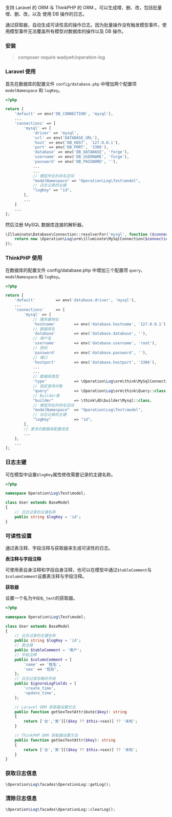 支持 Laravel 的 ORM 与 ThinkPHP 的 ORM 。可以生成增、删、改，包括批量增、删、改，以及 使用 DB 操作的日志。

通过获取器，自动生成可读性高的操作日志。因为批量操作没有触发模型事件，使用模型事件无法覆盖所有模型对数据库的操作以及 DB 操作。

### 安装

> composer require wadywh/operation-log

### Laravel 使用

首先在数据库的配置文件 `config/database.php` 中增加两个配置项 `modelNamespace` 和 `logKey`。

```php
<?php

return [
    'default' => env('DB_CONNECTION', 'mysql'),
    ...
    'connections' => [
        'mysql' => [
            'driver' => 'mysql',
            'url' => env('DATABASE_URL'),
            'host' => env('DB_HOST', '127.0.0.1'),
            'port' => env('DB_PORT', '3306'),
            'database' => env('DB_DATABASE', 'forge'),
            'username' => env('DB_USERNAME', 'forge'),
            'password' => env('DB_PASSWORD', ''),
            ...
            ...
            // 模型所在的命名空间
            "modelNamespace" => "Operation\Log\Test\model",
            // 日志记录的主键
            "logKey" => "id",
        ],
        ...
    ]
    ...
];
```

然后注册 MySQL 数据库连接的解析器。

```php
\Illuminate\Database\Connection::resolverFor('mysql', function ($connection, $database, $prefix, $config) {
    return new \Operation\Log\orm\illuminate\MySqlConnection($connection, $database, $prefix, $config);
});
```

### ThinkPHP 使用

在数据库的配置文件 config/database.php 中增加三个配置项 `query`、`modelNamespace` 和 `logKey`。

```php
<?php

return [
    'default'         => env('database.driver', 'mysql'),
    ...
    'connections'     => [
        'mysql' => [
            // 服务器地址
            'hostname'        => env('database.hostname', '127.0.0.1'),
            // 数据库名
            'database'        => env('database.database', ''),
            // 用户名
            'username'        => env('database.username', 'root'),
            // 密码
            'password'        => env('database.password', ''),
            // 端口
            'hostport'        => env('database.hostport', '3306'),
            ...
            ...
            // 数据库类型
            'type'            => \Operation\Log\orm\think\MySqlConnection::class,
            // 指定查询对象
            "query"           => \Operation\Log\orm\think\Query::class,
            // Builder类
            "builder"         => \think\db\builder\Mysql::class,
            // 模型所在的命名空间
            "modelNamespace"  => "Operation\Log\Test\model",
            // 日志记录的主键
            "logKey"          => "id",
        ],
        // 更多的数据库配置信息
        ...
    ],
    ...
];
```

### 日志主键

可在模型中设置`$logKey`属性修改需要记录的主键名称。

```php
<?php

namespace Operation\Log\Test\model;

class User extends BaseModel
{
    // 日志记录的主键名称
    public string $logKey = 'id';
}
```

### 可读性设置

通过表注释、字段注释与获取器来生成可读性的日志。

**表注释与字段注释**

可使用表自身注释和字段自身注释，也可以在模型中通过`$tableComment`与`$columnComment`设置表注释与字段注释。

**获取器**

设置一个名为`字段名_text`的获取器。

```php
<?php

namespace Operation\Log\Test\model;

class User extends BaseModel
{
    // 日志记录的主键名称
    public string $logKey = 'id';
    // 表注释
    public $tableComment = '用户';
    // 字段注释
    public $columnComment = [
        'name' => '姓名',
        'sex' => '性别',
    ];
    // 日志记录忽略的字段
    public $ignoreLogFields = [
        'create_time',
        'update_time',
    ];

    // Laravel ORM 获取器设置方法
    public function getSexTextAttribute($key): string
    {
        return ['女','男'][($key ?? $this->sex)] ?? '未知';
    }

    // ThinkPHP ORM 获取器设置方法
    public function getSexTextAttr($key): string
    {
        return ['女','男'][($key ?? $this->sex)] ?? '未知';
    }
}
```

### 获取日志信息

```php
\Operation\Log\facades\OperationLog::getLog();
```

### 清除日志信息

```php
\Operation\Log\facades\OperationLog::clearLog();
```
